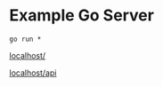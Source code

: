 # Example Go Server

```
go run *
```

[localhost/](http://localhost:3000/)

[localhost/api](http://localhost:3000/api)

